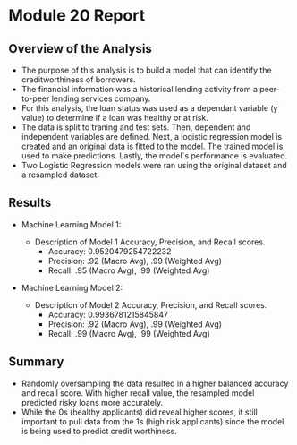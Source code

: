 # Module 20 Report

## Overview of the Analysis

* The purpose of this analysis is to build a model that can identify the creditworthiness of borrowers.
* The financial information was a historical lending activity from a peer-to-peer lending services company.
* For this analysis, the loan status was used as a dependant variable (y value) to determine if a loan was healthy or at risk.
* The data is split to traning and test sets. Then, dependent and independent variables are defined. Next, a logistic regression model is created and an original data is fitted to the model. The trained model is used to make predictions. Lastly, the model`s performance is evaluated.
* Two Logistic Regression models were ran using the original dataset and a resampled dataset.


## Results

* Machine Learning Model 1:
  * Description of Model 1 Accuracy, Precision, and Recall scores.
    * Accuracy: 0.9520479254722232
    * Precision: .92 (Macro Avg), .99 (Weighted Avg)
    * Recall: .95 (Macro Avg), .99 (Weighted Avg)


* Machine Learning Model 2:
  * Description of Model 2 Accuracy, Precision, and Recall scores.
    * Accuracy: 0.9936781215845847
    * Precision: .92 (Macro Avg), .99 (Weighted Avg)
    * Recall: .99 (Macro Avg), .99 (Weighted Avg)


## Summary

* Randomly oversampling the data resulted in a higher balanced accuracy and recall score. With higher recall value, the resampled model predicted risky loans more accurately.
* While the 0s (healthy applicants) did reveal higher scores, it still important to pull data from the 1s (high risk applicants) since the model is being used to predict credit worthiness.